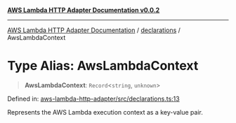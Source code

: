 [**AWS Lambda HTTP Adapter Documentation v0.0.2**](../../README.md)

***

[AWS Lambda HTTP Adapter Documentation](../../modules.md) / [declarations](../README.md) / AwsLambdaContext

# Type Alias: AwsLambdaContext

> **AwsLambdaContext**: `Record`\<`string`, `unknown`\>

Defined in: [aws-lambda-http-adapter/src/declarations.ts:13](https://github.com/stonemjs/aws-lambda-http-adapter/blob/266a5c901335674bf07c5995909e8ee8116e2bba/src/declarations.ts#L13)

Represents the AWS Lambda execution context as a key-value pair.
